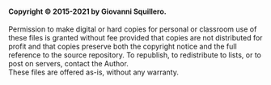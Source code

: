 #### Copyright © 2015-2021 by Giovanni Squillero.
Permission to make digital or hard copies for personal or classroom use of
these files is granted without fee provided that copies are not distributed
for profit and that copies preserve both the copyright notice and the full
reference to the source repository. To republish, to redistribute to lists,
or to post on servers, contact the Author.  
These files are offered as-is, without any warranty.
